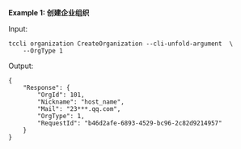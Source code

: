 **Example 1: 创建企业组织**



Input: 

```
tccli organization CreateOrganization --cli-unfold-argument  \
    --OrgType 1
```

Output: 
```
{
    "Response": {
        "OrgId": 101,
        "Nickname": "host_name",
        "Mail": "23***.qq.com",
        "OrgType": 1,
        "RequestId": "b46d2afe-6893-4529-bc96-2c82d9214957"
    }
}
```

